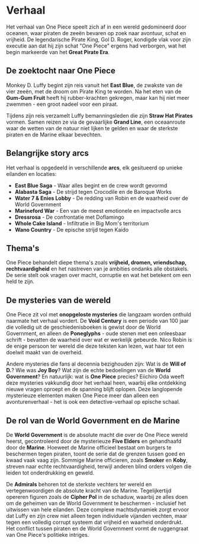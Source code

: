 # Verhaal

Het verhaal van One Piece speelt zich af in een wereld gedomineerd door oceanen, waar piraten de zeeën bevaren op zoek naar avontuur, schat en vrijheid. De legendarische Pirate King, Gol D. Roger, kondigde vlak voor zijn executie aan dat hij zijn schat "One Piece" ergens had verborgen, wat het begin markeerde van het **Great Pirate Era**.

## De zoektocht naar One Piece

Monkey D. Luffy begint zijn reis vanuit het **East Blue**, de zwakste van de vier zeeën, met de droom om Pirate King te worden. Na het eten van de **Gum-Gum Fruit** heeft hij rubber-krachten gekregen, maar kan hij niet meer zwemmen - een groot nadeel voor een piraat.

Tijdens zijn reis verzamelt Luffy bemanningsleden die zijn **Straw Hat Pirates** vormen. Samen reizen ze via de gevaarlijke **Grand Line**, een oceaanroute waar de wetten van de natuur niet lijken te gelden en waar de sterkste piraten en de Marine elkaar bevechten.

## Belangrijke story arcs

Het verhaal is opgedeeld in verschillende **arcs**, elk gesitueerd op unieke eilanden en locaties:

- **East Blue Saga** - Waar alles begint en de crew wordt gevormd
- **Alabasta Saga** - De strijd tegen Crocodile en de Baroque Works
- **Water 7 & Enies Lobby** - De redding van Robin en de waarheid over de World Government
- **Marineford War** - Een van de meest emotionele en impactvolle arcs
- **Dressrosa** - De confrontatie met Doflamingo
- **Whole Cake Island** - Infiltratie in Big Mom's territorium
- **Wano Country** - De epische strijd tegen Kaido

## Thema's

One Piece behandelt diepe thema's zoals **vrijheid, dromen, vriendschap, rechtvaardigheid** en het nastreven van je ambities ondanks alle obstakels. De serie stelt ook vragen over macht, corruptie en wat het betekent om een held te zijn.

## De mysteries van de wereld

One Piece zit vol met **onopgeloste mysteries** die langzaam worden onthuld naarmate het verhaal vordert. De **Void Century** is een periode van 100 jaar die volledig uit de geschiedenisboeken is gewist door de World Government, en alleen de **Poneglyphs** - oude stenen met een onleesbaar schrift - bevatten de waarheid over wat er werkelijk gebeurde. Nico Robin is de enige persoon ter wereld die deze teksten kan lezen, wat haar tot een doelwit maakt van de overheid.

Andere mysteries die fans al decennia bezighouden zijn: Wat is de **Will of D.**? Wie was **Joy Boy**? Wat zijn de echte bedoelingen van de **World Government**? En natuurlijk: wat is **One Piece** precies? Eiichiro Oda weeft deze mysteries vakkundig door het verhaal heen, waarbij elke ontdekking nieuwe vragen oproept en de spanning blijft oplopen. Deze langlopende mysterieuze elementen maken One Piece meer dan alleen een avonturenverhaal - het is ook een detective-verhaal op epische schaal.

## De rol van de World Government en de Marine

De **World Government** is de absolute macht die over de One Piece wereld heerst, gecontroleerd door de mysterieuze **Five Elders** en gehandhaafd door de **Marine**. Hoeweet de Marine officieel bestaat om burgers te beschermen tegen piraten, toont de serie dat de grenzen tussen goed en kwaad vaak vaag zijn. Sommige Marine officieren, zoals **Smoker** en **Koby**, streven naar echte rechtvaardigheid, terwijl anderen blind orders volgen die leiden tot onderdrukking en geweld.

De **Admirals** behoren tot de sterkste vechters ter wereld en vertegenwoordigen de absolute kracht van de Marine. Tegelijkertijd opereren figuren zoals de **Cipher Pol** in de schaduw, waarbij ze alles doen om de geheimen van de World Government te beschermen - inclusief het uitwissen van hele eilanden. Deze complexe machtsdynamiek zorgt ervoor dat Luffy en zijn crew niet alleen tegen individuele vijanden vechten, maar tegen een volledig corrupt systeem dat vrijheid en waarheid onderdrukt. Het conflict tussen piraten en de World Government vormt de ruggengraat van One Piece's politieke intriges.